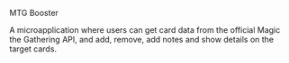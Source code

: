 MTG Booster 

A microapplication where users can get card data from the official Magic the Gathering API, and add, remove, add notes and show details on the target cards.

